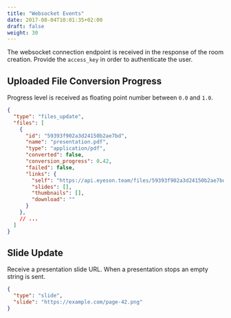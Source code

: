 ```yaml
---
title: "Websocket Events"
date: 2017-08-04T10:01:35+02:00
draft: false
weight: 30
---
```


The websocket connection endpoint is received in the response of the room
creation. Provide the `access_key` in order to authenticate the user.

## Uploaded File Conversion Progress

Progress level is received as floating point number between `0.0` and `1.0`.

```json
{
  "type": "files_update",
  "files": [
    {
      "id": "59393f902a3d24150b2ae7bd",
      "name": "presentation.pdf",
      "type": "application/pdf",
      "converted": false,
      "conversion_progress": 0.42,
      "failed": false,
      "links": {
        "self": "https://api.eyeson.team/files/59393f902a3d24150b2ae7bd",
        "slides": [],
        "thumbnails": [],
        "download": ""
      }
    },
    // ...
  ]
}
```


## Slide Update

Receive a presentation slide URL. When a presentation stops an empty string is
sent.

```json
{
  "type": "slide",
  "slide": "https://example.com/page-42.png"
}
```

